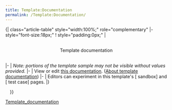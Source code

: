 ```yaml
---
title: Template:Documentation
permalink: /Template:Documentation/
---
```


<includeonly>{\| class="article-table" style="width:100%;"
role="complementary" \|- style="font-size:18px;" ! style="padding:0px;"
\|

<div style="width:100%; padding:3px 0px; text-align:center;" class="color1">

Template documentation

</div>

\|- \| *Note: portions of the template sample may not be visible without
values provided.* \|- \| View or edit [this
documentation](Template:{{PAGENAMEE}}/doc "wikilink"). ([About template
documentation](Template:Documentation "wikilink")) \|- \| Editors can
experiment in this template's \[ sandbox\] and \[ test case\] pages. \|}

<div style="margin:0 1em;">

}}

</div>

</includeonly><noinclude></noinclude>

[Template_documentation](Category:Template_documentation "wikilink")